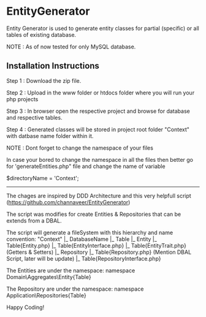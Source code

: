 # EntityGenerator
Entity Generator is used to generate entity classes for partial (specific) or all tables of existing database.

NOTE : As of now tested for only MySQL database.

Installation Instructions
-------------------------

Step 1 : Download the zip file.

Step 2 : Upload in the www folder or htdocs folder where you will run your php projects

Step 3 : In browser open the respective project and browse for database and respective tables. 

Step 4 : Generated classes will be stored in project root folder "Context" with datbase name folder within it.

NOTE : Dont forget to change the namespace of your files

In case your bored to change the namespace in all the files then better go for 'generateEntities.php" file and change the name of variable 

$directoryName = 'Context';

-------------------------

The chages are inspired by DDD Architecture and this very helpfull script (https://github.com/channaveer/EntityGenerator)

The script was modifies for create Entities & Repositories that can be extends from a DBAL.

The script will generate a fileSystem with this hierarchy and name convention:
"Context"
	|_ DatabaseName
		|_ Table
			|_ Entity
				|_ Table{Entity.php}
				|_ Table{EntityInterface.php}
				|_ Table{EntityTrait.php} (Getters & Setters)
			|_ Repository
				|_ Table{Repository.php} (Mention DBAL Script, later will be update)
				|_ Table{RepositoryInterface.php}


The Entities are under the namespace:
namespace  Domain\Aggregates\Entity\{Table}

The Repository are under the namespace:
namespace  Application\Repositories\{Table}

Happy Coding!


